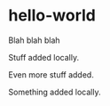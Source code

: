 # hello-world

Blah blah blah

Stuff added locally.

Even more stuff added.

Something added locally.
